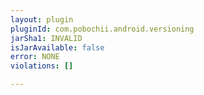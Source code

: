 ```yaml
---
layout: plugin
pluginId: com.pobochii.android.versioning
jarSha1: INVALID
isJarAvailable: false
error: NONE
violations: []

---
```

